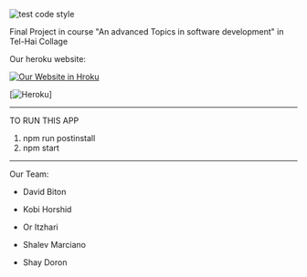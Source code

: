 ![test code style](https://github.com/shayd2110/weatherFinalProject/workflows/test%20code%20style/badge.svg)

Final Project in course "An advanced Topics in software development" in Tel-Hai Collage

Our heroku website:

[![Our Website in Hroku](https://lh3.googleusercontent.com/7XitLHBIabtKD8nnh5vqzodUR1FhoVfQgrvG0iRTzL0IoE_r32b20_Lr1WUh6EPV_Ptu=s147)](https://weather-final-project.herokuapp.com)

[![Heroku](http://heroku-badge.herokuapp.com/?app=weather-final-project)]

---

TO RUN THIS APP

1. npm run postinstall
2. npm start

---

Our Team:

-   David Biton

-   Kobi Horshid

-   Or Itzhari

-   Shalev Marciano

-   Shay Doron
